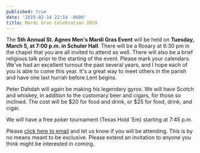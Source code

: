 ```yaml
---
published: true
date: '2019-02-14 22:54 -0600'
title: Mardi Gras Celebration 2019
---
```

The **5th Annual St. Agnes Men's Mardi Gras Event** will be held on **Tuesday, March 5, at 7:00 p.m. in Schuler Hall**. There will be a Rosary at 6:30 pm in the chapel that you are all invited to attend as well. There will also be a brief religious talk prior to the starting of the event. Please mark your calendars. We've had an excellent turnout the past several years, and I hope each of you is able to come this year. It's a great way to meet others in the parish and have one last hurrah before Lent begins. 

Peter Dahdah will again be making his legendary gyros. We will have Scotch and whiskey, in addition to the customary beer and cigars, for those so inclined. The cost will be $20 for food and drink, or $25 for food, drink, and cigar. 

We will have a free poker tournament (Texas Hold 'Em) starting at 7:45 p.m.

Please [click here to email](mailto:st.agnes.mens.club@gmail.com) and let us know if you will be attending. This is by no means meant to be exclusive. Please extend an invitation to anyone you think might be interested in coming.

